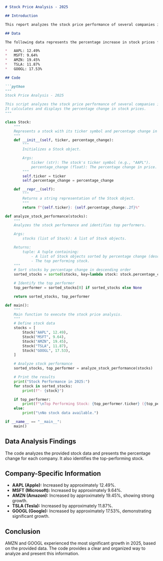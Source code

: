 ```markdown
# Stock Price Analysis - 2025

## Introduction

This report analyzes the stock price performance of several companies in 2025. The data reflects the percentage change in stock prices from January to December.

## Data

The following data represents the percentage increase in stock prices for the year 2025:

*   AAPL: 12.49%
*   MSFT: 9.64%
*   AMZN: 19.45%
*   TSLA: 11.87%
*   GOOGL: 17.53%

## Code

```python
"""
Stock Price Analysis - 2025

This script analyzes the stock price performance of several companies in 2025.
It calculates and displays the percentage change in stock prices.
"""

class Stock:
    """
    Represents a stock with its ticker symbol and percentage change in price.
    """
    def __init__(self, ticker, percentage_change):
        """
        Initializes a Stock object.

        Args:
            ticker (str): The stock's ticker symbol (e.g., "AAPL").
            percentage_change (float): The percentage change in price.
        """
        self.ticker = ticker
        self.percentage_change = percentage_change

    def __repr__(self):
        """
        Returns a string representation of the Stock object.
        """
        return f"{self.ticker}: {self.percentage_change:.2f}%"

def analyze_stock_performance(stocks):
    """
    Analyzes the stock performance and identifies top performers.

    Args:
        stocks (list of Stock): A list of Stock objects.

    Returns:
        tuple: A tuple containing:
            - A list of Stock objects sorted by percentage change (descending).
            - The top performing stock.
    """
    # Sort stocks by percentage change in descending order
    sorted_stocks = sorted(stocks, key=lambda stock: stock.percentage_change, reverse=True)

    # Identify the top performer
    top_performer = sorted_stocks[0] if sorted_stocks else None

    return sorted_stocks, top_performer

def main():
    """
    Main function to execute the stock price analysis.
    """
    # Define stock data
    stocks = [
        Stock("AAPL", 12.49),
        Stock("MSFT", 9.64),
        Stock("AMZN", 19.45),
        Stock("TSLA", 11.87),
        Stock("GOOGL", 17.53),
    ]

    # Analyze stock performance
    sorted_stocks, top_performer = analyze_stock_performance(stocks)

    # Print the results
    print("Stock Performance in 2025:")
    for stock in sorted_stocks:
        print(f"- {stock}")

    if top_performer:
        print(f"\nTop Performing Stock: {top_performer.ticker} ({top_performer.percentage_change:.2f}%)")
    else:
        print("\nNo stock data available.")

if __name__ == "__main__":
    main()
```

## Data Analysis Findings

The code analyzes the provided stock data and presents the percentage change for each company. It also identifies the top-performing stock.

## Company-Specific Information

*   **AAPL (Apple):** Increased by approximately 12.49%.
*   **MSFT (Microsoft):** Increased by approximately 9.64%.
*   **AMZN (Amazon):** Increased by approximately 19.45%, showing strong growth.
*   **TSLA (Tesla):** Increased by approximately 11.87%.
*   **GOOGL (Google):** Increased by approximately 17.53%, demonstrating significant growth.

## Conclusion

AMZN and GOOGL experienced the most significant growth in 2025, based on the provided data. The code provides a clear and organized way to analyze and present this information.
```